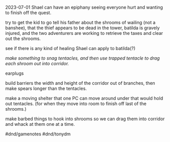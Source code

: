 2023-07-01
Shael can have an epiphany seeing everyone hurt and wanting to finish off the quest.

try to get the kid to go tell his father about the shrooms of wailing (not a banshee), that the thief appears to be dead in the tower, batilda is gravely injured, and the two adventurers are working to retrieve the taxes and clear out the shrooms.

see if there is any kind of healing Shael can apply to batilda(?)

*make something to snag tentacles, and then use trapped tentacle to drag each shroom out into corridor.*

earplugs

build barriers the width and height of the corridor out of branches, then make spears longer than the tentacles.

make a moving shelter that one PC can move around under that would hold out tentacles.  (for when they move into room to finish off last of the shrooms.)

make barbed things to hook into shrooms so we can drag them into corridor and whack at them one at a time.


#dnd/gamenotes
#dnd/tonydm


